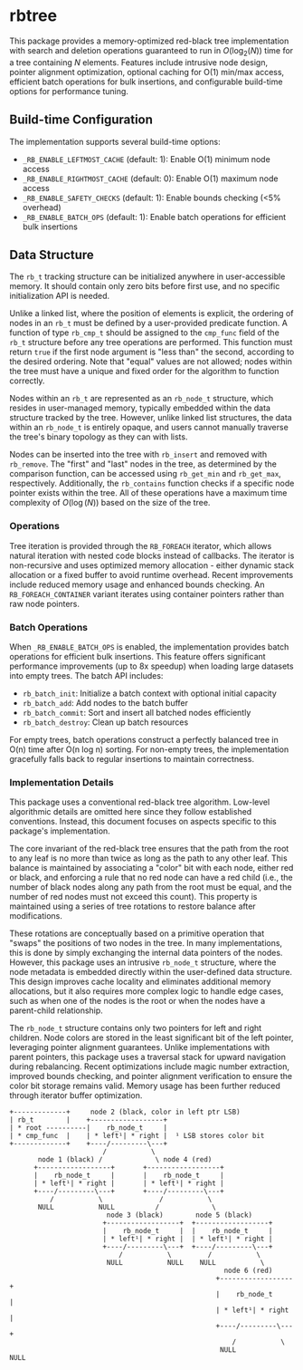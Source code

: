 # rbtree

This package provides a memory-optimized red-black tree implementation with
search and deletion operations guaranteed to run in $O(\log_2(N))$ time for
a tree containing $N$ elements. Features include intrusive node design,
pointer alignment optimization, optional caching for O(1) min/max access,
efficient batch operations for bulk insertions, and configurable build-time
options for performance tuning.

## Build-time Configuration

The implementation supports several build-time options:
- `_RB_ENABLE_LEFTMOST_CACHE` (default: 1): Enable O(1) minimum node access
- `_RB_ENABLE_RIGHTMOST_CACHE` (default: 0): Enable O(1) maximum node access
- `_RB_ENABLE_SAFETY_CHECKS` (default: 1): Enable bounds checking (<5% overhead)
- `_RB_ENABLE_BATCH_OPS` (default: 1): Enable batch operations for efficient bulk insertions

## Data Structure

The `rb_t` tracking structure can be initialized anywhere in user-accessible
memory. It should contain only zero bits before first use, and no specific
initialization API is needed.

Unlike a linked list, where the position of elements is explicit, the ordering
of nodes in an `rb_t` must be defined by a user-provided predicate function.
A function of type `rb_cmp_t` should be assigned to the `cmp_func` field of the
`rb_t` structure before any tree operations are performed. This function must
return `true` if the first node argument is "less than" the second, according to
the desired ordering. Note that "equal" values are not allowed; nodes within the
tree must have a unique and fixed order for the algorithm to function correctly.

Nodes within an `rb_t` are represented as an `rb_node_t` structure, which
resides  in user-managed memory, typically embedded within the data structure
tracked by the tree. However, unlike linked list structures, the data within an
`rb_node_t` is entirely opaque, and users cannot manually traverse the tree's
binary topology as they can with lists.

Nodes can be inserted into the tree with `rb_insert` and removed with
`rb_remove`. The "first" and "last" nodes in the tree, as determined by the
comparison function, can be accessed using `rb_get_min` and `rb_get_max`,
respectively. Additionally, the `rb_contains` function checks if a specific
node pointer exists within the tree. All of these operations have a maximum time
complexity of $O(\log(N))$ based on the size of the tree.

### Operations

Tree iteration is provided through the `RB_FOREACH` iterator, which allows
natural iteration with nested code blocks instead of callbacks. The iterator
is non-recursive and uses optimized memory allocation - either dynamic stack
allocation or a fixed buffer to avoid runtime overhead. Recent improvements
include reduced memory usage and enhanced bounds checking. An
`RB_FOREACH_CONTAINER` variant iterates using container pointers rather than
raw node pointers.

### Batch Operations

When `_RB_ENABLE_BATCH_OPS` is enabled, the implementation provides batch
operations for efficient bulk insertions. This feature offers significant
performance improvements (up to 8x speedup) when loading large datasets into
empty trees. The batch API includes:

- `rb_batch_init`: Initialize a batch context with optional initial capacity
- `rb_batch_add`: Add nodes to the batch buffer
- `rb_batch_commit`: Sort and insert all batched nodes efficiently
- `rb_batch_destroy`: Clean up batch resources

For empty trees, batch operations construct a perfectly balanced tree in O(n)
time after O(n log n) sorting. For non-empty trees, the implementation
gracefully falls back to regular insertions to maintain correctness.

### Implementation Details

This package uses a conventional red-black tree algorithm. Low-level algorithmic
details are omitted here since they follow established conventions. Instead,
this document focuses on aspects specific to this package's implementation.

The core invariant of the red-black tree ensures that the path from the root to
any leaf is no more than twice as long as the path to any other leaf. This
balance is maintained by associating a "color" bit with each node, either red or
black, and enforcing a rule that no red node can have a red child (i.e., the
number of black nodes along any path from the root must be equal, and the number
of red nodes must not exceed this count). This property is maintained using
a series of tree rotations to restore balance after modifications.

These rotations are conceptually based on a primitive operation that "swaps" the
positions of two nodes in the tree. In many implementations, this is done by
simply exchanging the internal data pointers of the nodes. However, this package
uses an intrusive `rb_node_t` structure, where the node metadata is embedded
directly within the user-defined data structure. This design improves cache
locality and eliminates additional memory allocations, but it also requires more
complex logic to handle edge cases, such as when one of the nodes is the root or
when the nodes have a parent-child relationship.

The `rb_node_t` structure contains only two pointers for left and right
children. Node colors are stored in the least significant bit of the left
pointer, leveraging pointer alignment guarantees. Unlike implementations with
parent pointers, this package uses a traversal stack for upward navigation
during rebalancing. Recent optimizations include magic number extraction,
improved bounds checking, and pointer alignment verification to ensure the
color bit storage remains valid. Memory usage has been further reduced through
iterator buffer optimization.

```
+-------------+     node 2 (black, color in left ptr LSB)
| rb_t        |    +------------------+
| * root ----------|    rb_node_t     |
| * cmp_func  |    | * left¹| * right |  ¹ LSB stores color bit
+-------------+    +----/---------\---+
                       /           \
       node 1 (black) /             \ node 4 (red)
      +------------------+       +------------------+
      |    rb_node_t     |       |    rb_node_t     |
      | * left¹| * right |       | * left¹| * right |
      +----/---------\---+       +----/---------\---+
          /           \              /           \
       NULL           NULL          /             \
                        node 3 (black)        node 5 (black)
                       +------------------+  +------------------+
                       |    rb_node_t     |  |    rb_node_t     |
                       | * left¹| * right |  | * left¹| * right |
                       +----/---------\---+  +----/---------\---+
                           /           \         /           \
                        NULL           NULL    NULL           \
                                                     node 6 (red)
                                                   +------------------+
                                                   |    rb_node_t     |
                                                   | * left¹| * right |
                                                   +----/---------\---+
                                                       /           \
                                                    NULL           NULL
```
